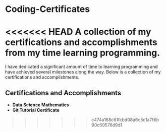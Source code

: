 # Coding-Certificates
<<<<<<< HEAD
A collection of my certifications and accomplishments from my time learning programming.
=======
I have dedicated a significant amount of time to learning programming and have achieved several milestones along the way. Below is a collection of my certifications and accomplishments.

## Certifications and Accomplishments

- **Data Science Mathematics**
- **Git Tutorial Certificate**
>>>>>>> c474a168c61fcbd08a6c5c1a7f6b90c60576d9d1
